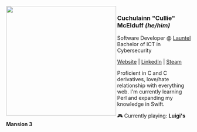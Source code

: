 <img src='https://user-images.githubusercontent.com/80604874/134793057-1790b995-6fea-465e-b9a8-844096a070fc.jpg' height='300px' align='left'>

### **Cuchulainn "Cullie" McElduff**  *(he/him)*  
  
Software Developer @ [Launtel](https://launtel.net.au)  
Bachelor of ICT in Cybersecurity
  
[Website](https://culliem.com) | [LinkedIn](https://www.linkedin.com/in/cullie/) | [Steam](https://steamcommunity.com/id/cullie/)  
  
Proficient in C and C derivatives, love/hate relationship with everything web. I'm currently learning Perl and expanding my knowledge in Swift.  
  
 :video_game: Currently playing: **Luigi's Mansion 3**
 
<!-- Hollow Knight fan art courtesy of my love. -->
